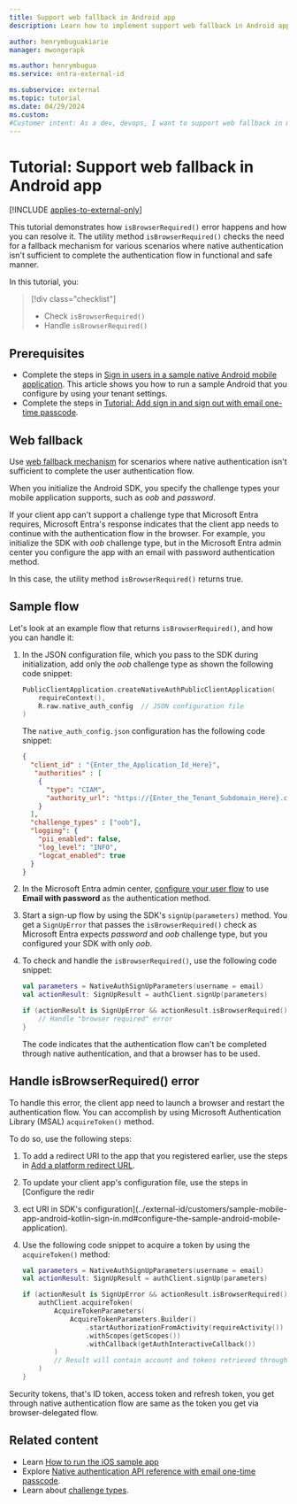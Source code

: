 ```yaml
---
title: Support web fallback in Android app
description: Learn how to implement support web fallback in Android app.

author: henrymbuguakiarie
manager: mwongerapk

ms.author: henrymbugua
ms.service: entra-external-id

ms.subservice: external
ms.topic: tutorial
ms.date: 04/29/2024
ms.custom:
#Customer intent: As a dev, devops, I want to support web fallback in my Android app's native authentication flow so that I can ensure stability of my app's authentication flow.
---
```


# Tutorial: Support web fallback in Android app 

[!INCLUDE [applies-to-external-only](../external-id/includes/applies-to-external-only.md)]
 
This tutorial demonstrates how `isBrowserRequired()` error happens and how you can resolve it. The utility method `isBrowserRequired()` checks the need for a fallback mechanism for various scenarios where native authentication isn't sufficient to complete the authentication flow in functional and safe manner. 
 
In this tutorial, you:  

> [!div class="checklist"]
>
> - Check `isBrowserRequired()` 
> - Handle `isBrowserRequired()` 
 
## Prerequisites 

- Complete the steps in [Sign in users in a sample native Android mobile application](../external-id/customers/how-to-run-native-authentication-sample-android-app.md). This article shows you how to run a sample Android that you configure by using your tenant settings.  
- Complete the steps in [Tutorial: Add sign in and sign out with email one-time passcode](tutorial-native-authentication-android-sign-in-sign-out.md).  
 
## Web fallback

Use [web fallback mechanism](concept-native-authentication-web-fallback.md) for scenarios where native authentication isn't sufficient to complete the user authentication flow. 
 
When you initialize the Android SDK, you specify the challenge types your mobile application supports, such as *oob* and *password*. 

If your client app can't support a challenge type that Microsoft Entra requires, Microsoft Entra's response indicates that the client app needs to continue with the authentication flow in the browser. For example, you initialize the SDK with *oob* challenge type, but in the Microsoft Entra admin center you configure the app with an email with password authentication method. 

In this case, the utility method `isBrowserRequired()` returns true.
 
## Sample flow 
  
Let's look at an example flow that returns `isBrowserRequired()`, and how you can handle it: 

1. In the JSON configuration file, which you pass to the SDK during initialization, add only the *oob* challenge type as shown the following code snippet: 
 
    ```kotlin 
    PublicClientApplication.createNativeAuthPublicClientApplication( 
        requireContext(), 
        R.raw.native_auth_config  // JSON configuration file 
    ) 
    ``` 
     
    The `native_auth_config.json` configuration has the following code snippet: 
     
    ```json 
    {
      "client_id" : "{Enter_the_Application_Id_Here}",
       "authorities" : [
        {
          "type": "CIAM",
          "authority_url": "https://{Enter_the_Tenant_Subdomain_Here}.ciamlogin.com/{Enter_the_Tenant_Subdomain_Here}.onmicrosoft.com/"
        }
      ],
      "challenge_types" : ["oob"],
      "logging": {
        "pii_enabled": false,
        "log_level": "INFO",
        "logcat_enabled": true
      }
    } 
    ``` 
 
1. In the Microsoft Entra admin center, [configure your user flow](../external-id/customers/how-to-user-flow-sign-up-sign-in-customers.md) to use **Email with password** as the authentication method.    
 
2. Start a sign-up flow by using the SDK's `signUp(parameters)` method. You get a `SignUpError` that passes the `isBrowserRequired()` check as Microsoft Entra expects *password* and *oob* challenge type, but you configured your SDK with only *oob*.  

3. To check and handle the `isBrowserRequired()`, use the following code snippet: 
 
    ```kotlin 
    val parameters = NativeAuthSignUpParameters(username = email)
    val actionResult: SignUpResult = authClient.signUp(parameters)

    if (actionResult is SignUpError && actionResult.isBrowserRequired()) { 
        // Handle "browser required" error
    } 
    ``` 
 
    The code indicates that the authentication flow can't be completed through native authentication, and that a browser has to be used.  
 
## Handle isBrowserRequired() error
 
To handle this error, the client app need to launch a browser and restart the authentication flow. You can accomplish by using Microsoft Authentication Library (MSAL) `acquireToken()` method.  
 
To do so, use the following steps:

<!--We'll update these instructions once we author the Android tutorials for the browser-delegated authentication flow --> 

1. To add a redirect URI to the app that you registered earlier, use the steps in [Add a platform redirect URL](../external-id/customers/sample-mobile-app-android-kotlin-sign-in.md#add-a-platform-redirect-url).

1. To update your client app's configuration file, use the steps in [Configure the redir
1. ect URI in SDK's configuration](../external-id/customers/sample-mobile-app-android-kotlin-sign-in.md#configure-the-sample-android-mobile-application).
  
1. Use the following code snippet to acquire a token by using the `acquireToken()` method:

    ```kotlin 
    val parameters = NativeAuthSignUpParameters(username = email)
    val actionResult: SignUpResult = authClient.signUp(parameters)

    if (actionResult is SignUpError && actionResult.isBrowserRequired()) {
        authClient.acquireToken(
            AcquireTokenParameters(
                AcquireTokenParameters.Builder()
                    .startAuthorizationFromActivity(requireActivity())
                    .withScopes(getScopes())
                    .withCallback(getAuthInteractiveCallback())
            )
            // Result will contain account and tokens retrieved through the browser.
        )
    } 
    ```

Security tokens, that's ID token, access token and refresh token, you get through native authentication flow are same as the token you get via browser-delegated flow.

## Related content 

- Learn [How to run the iOS sample app](../external-id/customers/how-to-run-native-authentication-sample-ios-app.md)
- Explore [Native authentication API reference with email one-time passcode](reference-native-authentication-email-otp.md?bc=/entra/external-id/customers/breadcrumb/toc.json&toc=/entra/external-id/customers/toc.json).
- Learn about [challenge types](concept-native-authentication-challenge-types.md).